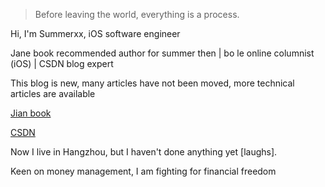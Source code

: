>  Before leaving the world, everything is a process.

Hi, I'm Summerxx, iOS software engineer

Jane book recommended author for summer then | bo le online columnist (iOS) | CSDN blog expert

This blog is new, many articles have not been moved, more technical articles are available

[Jian book](https://www.jianshu.com/u/561e4eb07f0c)

[CSDN](https://blog.csdn.net/sinat_30162391)

Now I live in Hangzhou, but I haven't done anything yet [laughs].

Keen on money management, I am fighting for financial freedom 